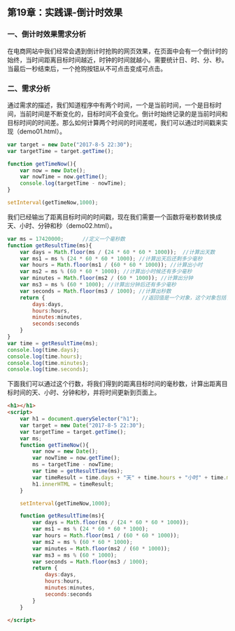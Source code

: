 ## 第19章：实践课-倒计时效果

### 一、倒计时效果需求分析
在电商网站中我们经常会遇到倒计时抢购的网页效果，在页面中会有一个倒计时的始终，当时间距离目标时间越近，时钟的时间就越小。需要统计日、时、分、秒。当最后一秒结束后，一个抢购按钮从不可点击变成可点击。

### 二、需求分析
通过需求的描述，我们知道程序中有两个时间，一个是当前时间，一个是目标时间，当前时间是不断变化的，目标时间不会变化。倒计时始终记录的是当前时间和目标时间的时间差。那么如何计算两个时间的时间差呢，我们可以通过时间戳来实现（demo01.html）。
``` js
var target = new Date("2017-8-5 22:30");
var targetTime = target.getTime();

function getTimeNow(){      
    var now = new Date();
    var nowTime = now.getTime();
    console.log(targetTime - nowTime);
}

setInterval(getTimeNow,1000);
```

我们已经输出了距离目标时间的时间戳，现在我们需要一个函数将毫秒数转换成天、小时、分钟和秒（demo02.html）。

``` js
var ms = 17420000;      //定义一个毫秒数
function getResultTime(ms){
    var days = Math.floor(ms / (24 * 60 * 60 * 1000));  //计算出天数
    var ms1 = ms % (24 * 60 * 60 * 1000); //计算出天后还剩多少毫秒
    var hours = Math.floor(ms1 / (60 * 60 * 1000)); //计算出小时
    var ms2 = ms % (60 * 60 * 1000); //计算出小时候还有多少毫秒
    var minutes = Math.floor(ms2 / (60 * 1000)); //计算出分钟
    var ms3 = ms % (60 * 1000); //计算出分钟后还有多少毫秒
    var seconds = Math.floor(ms3 / 1000); //计算出秒数
    return {                               //返回值是一个对象，这个对象包括了日、小时、分钟、秒
        days:days,
        hours:hours,
        minutes:minutes,
        seconds:seconds
    }
}
var time = getResultTime(ms);
console.log(time.days);
console.log(time.hours);
console.log(time.minutes);
console.log(time.seconds);
```

下面我们可以通过这个行数，将我们得到的距离目标时间的毫秒数，计算出距离目标时间的天、小时、分钟和秒，并将时间更新到页面上。
``` html
<h1></h1>
<script>
    var h1 = document.querySelector("h1");
    var target = new Date("2017-8-5 22:30");
    var targetTime = target.getTime();
    var ms;
    function getTimeNow(){      
        var now = new Date();
        var nowTime = now.getTime();
        ms = targetTime - nowTime;
        var time = getResultTime(ms);
        var timeResult = time.days + "天" + time.hours + "小时" + time.minutes + "分钟" + time.seconds + "秒";
        h1.innerHTML = timeResult;
    }

    setInterval(getTimeNow,1000);

    function getResultTime(ms){
        var days = Math.floor(ms / (24 * 60 * 60 * 1000));  
        var ms1 = ms % (24 * 60 * 60 * 1000); 
        var hours = Math.floor(ms1 / (60 * 60 * 1000)); 
        var ms2 = ms % (60 * 60 * 1000); 
        var minutes = Math.floor(ms2 / (60 * 1000)); 
        var ms3 = ms % (60 * 1000); 
        var seconds = Math.floor(ms3 / 1000); 
        return {                               
            days:days,
            hours:hours,
            minutes:minutes,
            seconds:seconds
        }
    }
    
</script>
```